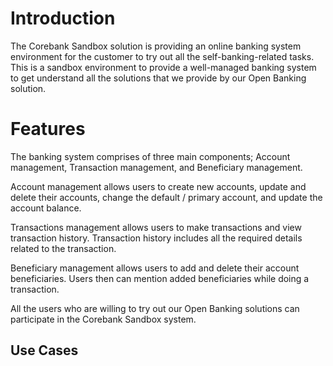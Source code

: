 # Introduction

The Corebank Sandbox solution is providing an online banking system environment for the customer to try out all the self-banking-related tasks. This is a sandbox environment to provide a well-managed banking system to get understand all the solutions that we provide by our Open Banking solution.

# Features

The banking system comprises of three main components; Account management, Transaction management, and Beneficiary management.

Account management allows users to create new accounts, update and delete their accounts, change the default / primary account, and update the account balance.

Transactions management allows users to make transactions and view transaction history. Transaction history includes all the required details related to the transaction.

Beneficiary management allows users to add and delete their account beneficiaries. Users then can mention added beneficiaries while doing a transaction.

All the users who are willing to try out our Open Banking solutions can participate in the Corebank Sandbox system.





## Use Cases